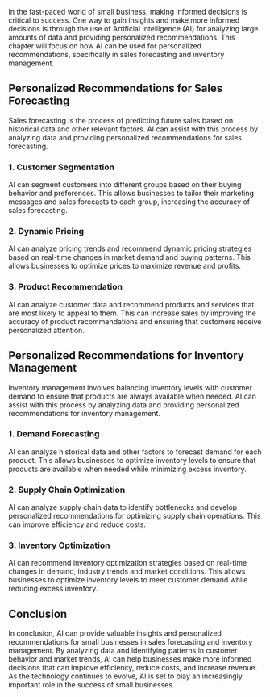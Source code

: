 
In the fast-paced world of small business, making informed decisions is critical to success. One way to gain insights and make more informed decisions is through the use of Artificial Intelligence (AI) for analyzing large amounts of data and providing personalized recommendations. This chapter will focus on how AI can be used for personalized recommendations, specifically in sales forecasting and inventory management.

Personalized Recommendations for Sales Forecasting
--------------------------------------------------

Sales forecasting is the process of predicting future sales based on historical data and other relevant factors. AI can assist with this process by analyzing data and providing personalized recommendations for sales forecasting.

### 1. Customer Segmentation

AI can segment customers into different groups based on their buying behavior and preferences. This allows businesses to tailor their marketing messages and sales forecasts to each group, increasing the accuracy of sales forecasting.

### 2. Dynamic Pricing

AI can analyze pricing trends and recommend dynamic pricing strategies based on real-time changes in market demand and buying patterns. This allows businesses to optimize prices to maximize revenue and profits.

### 3. Product Recommendation

AI can analyze customer data and recommend products and services that are most likely to appeal to them. This can increase sales by improving the accuracy of product recommendations and ensuring that customers receive personalized attention.

Personalized Recommendations for Inventory Management
-----------------------------------------------------

Inventory management involves balancing inventory levels with customer demand to ensure that products are always available when needed. AI can assist with this process by analyzing data and providing personalized recommendations for inventory management.

### 1. Demand Forecasting

AI can analyze historical data and other factors to forecast demand for each product. This allows businesses to optimize inventory levels to ensure that products are available when needed while minimizing excess inventory.

### 2. Supply Chain Optimization

AI can analyze supply chain data to identify bottlenecks and develop personalized recommendations for optimizing supply chain operations. This can improve efficiency and reduce costs.

### 3. Inventory Optimization

AI can recommend inventory optimization strategies based on real-time changes in demand, industry trends and market conditions. This allows businesses to optimize inventory levels to meet customer demand while reducing excess inventory.

Conclusion
----------

In conclusion, AI can provide valuable insights and personalized recommendations for small businesses in sales forecasting and inventory management. By analyzing data and identifying patterns in customer behavior and market trends, AI can help businesses make more informed decisions that can improve efficiency, reduce costs, and increase revenue. As the technology continues to evolve, AI is set to play an increasingly important role in the success of small businesses.
